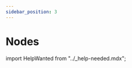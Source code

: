 ```yaml
---
sidebar_position: 3
---
```


# Nodes

import HelpWanted from "../_help-needed.mdx";

<HelpWanted />
